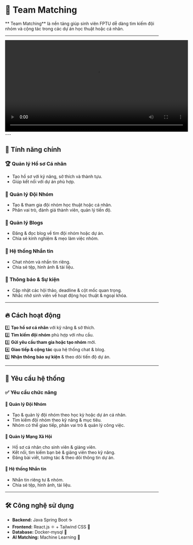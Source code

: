 # 🚀 Team Matching

** Team Matching** là nền tảng giúp sinh viên FPTU dễ dàng tìm kiếm đội nhóm và cộng tác trong các dự án học thuật hoặc cá nhân.

---

<video src="assets/demo.mp4" width="600" controls>
  Trình duyệt của bạn không hỗ trợ phát video.
  <a href="assets/demo.mp4">Xem video tại đây</a>.
</video>
---

## 🌟 Tính năng chính

### 🏆 **Quản lý Hồ sơ Cá nhân**

- Tạo hồ sơ với kỹ năng, sở thích và thành tựu.
- Giúp kết nối với dự án phù hợp.

### 👥 **Quản lý Đội Nhóm**

- Tạo & tham gia đội nhóm học thuật hoặc cá nhân.
- Phân vai trò, đánh giá thành viên, quản lý tiến độ.

### 📝 **Quản lý Blogs**

- Đăng & đọc blog về tìm đội nhóm hoặc dự án.
- Chia sẻ kinh nghiệm & mẹo làm việc nhóm.

### 💬 **Hệ thống Nhắn tin**

- Chat nhóm và nhắn tin riêng.
- Chia sẻ tệp, hình ảnh & tài liệu.

### 📅 **Thông báo & Sự kiện**

- Cập nhật các hội thảo, deadline & cột mốc quan trọng.
- Nhắc nhở sinh viên về hoạt động học thuật & ngoại khóa.

---

## 🔥 **Cách hoạt động**

1️⃣ **Tạo hồ sơ cá nhân** với kỹ năng & sở thích.  
2️⃣ **Tìm kiếm đội nhóm** phù hợp với nhu cầu.  
3️⃣ **Gửi yêu cầu tham gia hoặc tạo nhóm** mới.  
4️⃣ **Giao tiếp & cộng tác** qua hệ thống chat & blog.  
5️⃣ **Nhận thông báo sự kiện** & theo dõi tiến độ dự án.

---

## 🎯 **Yêu cầu hệ thống**

### ✅ **Yêu cầu chức năng**

#### 🔹 **Quản lý Đội Nhóm**

- Tạo & quản lý đội nhóm theo học kỳ hoặc dự án cá nhân.
- Tìm kiếm đội nhóm theo kỹ năng & mục tiêu.
- Nhóm có thể giao tiếp, phân vai trò & quản lý công việc.

#### 🔹 **Quản lý Mạng Xã Hội**

- Hồ sơ cá nhân cho sinh viên & giảng viên.
- Kết nối, tìm kiếm bạn bè & giảng viên theo kỹ năng.
- Đăng bài viết, tương tác & theo dõi thông tin dự án.

#### 🔹 **Hệ thống Nhắn tin**

- Nhắn tin riêng tư & nhóm.
- Chia sẻ tệp, hình ảnh, tài liệu.

---

## 🛠️ **Công nghệ sử dụng**

- **Backend:** Java Spring Boot ☕
- **Frontend:** React.js ⚛️ + Tailwind CSS 🎨
- **Database:** Docker-mysql 🐘
- **AI Matching:** Machine Learning 🤖
